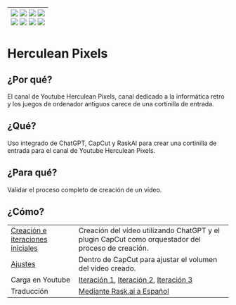 <div align=right>

|[![](https://img.shields.io/badge/-Inicio-FFF?style=flat&logo=Emlakjet&logoColor=black)](/README.md) [![](https://img.shields.io/badge/-Introducción-FFF?style=flat&logo=abbrobotstudio&logoColor=black)](/documentos/intro.md) [![](https://img.shields.io/badge/-Modelos_de_lenguaje-FFF?style=flat&logo=LiveChat&logoColor=black)](/documentos/LLMs.md) [![](https://img.shields.io/badge/-Panorámica-FFF?style=flat&logo=openstreetmap&logoColor=black)](/documentos/panoramica.md)<br>  [![](https://img.shields.io/badge/-Prompts-FFF?style=flat&logo=Proton&logoColor=black)](/documentos/prompts/README.md) [![](https://img.shields.io/badge/-Ing,_de_prompts-FFF?style=flat&logo=googleearthengine&logoColor=black)](/documentos/ingenieriaDePrompts/README.md) [![](https://img.shields.io/badge/-Patrones-FFF?style=flat&logo=textpattern&logoColor=black)](/documentos/ingenieriaDePrompts/patrones/README.md) [![](https://img.shields.io/badge/-Casos_de_uso-FFF?style=flat&logo=gitbook&logoColor=black)](/documentos/casosDeUso/README.md)|
|-:|

</div>

# Herculean Pixels

## ¿Por qué?

El canal de Youtube Herculean Pixels, canal dedicado a la informática retro y los juegos de ordenador antiguos carece de una cortinilla de entrada.

## ¿Qué?

Uso integrado de ChatGPT, CapCut y RaskAI para crear una cortinilla de entrada para el canal de Youtube Herculean Pixels.

## ¿Para qué?

Validar el proceso completo de creación de un vídeo.

## ¿Cómo?

|||
|-|-|
[Creación e iteraciones iniciales](https://chat.openai.com/share/082a7e95-bcbd-456a-9fc3-82f6d9e31a44)|Creación del vídeo utilizando ChatGPT y el plugin CapCut como orquestador del proceso de creación.
[Ajustes](https://www.capcut.com/my-cloud/7276771549347250177)|Dentro de CapCut para ajustar el volumen del vídeo creado.
Carga en Youtube|[Iteración 1](https://www.youtube.com/watch?v=-As2NN1WLbY), [Iteración 2](https://www.youtube.com/watch?v=YddaMOj26QI), [Iteración 3](https://www.youtube.com/watch?v=VpbEuDfcnm4)
Traducción|[Mediante Rask.ai a Español](https://www.youtube.com/watch?v=qCsdmBj2ujM)
